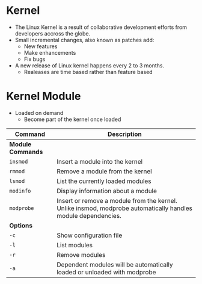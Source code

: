 # Kernel

- The Linux Kernel is a result of collaborative development efforts from developers accross the globe.
- Small incremental changes, also known as patches add:
    - New features
    - Make enhancements
    - Fix bugs
- A new release of Linux kernel happens every 2 to 3 months. 
    - Realeases are time based rather than feature based

# Kernel Module
- Loaded on demand
    - Become part of the kernel once loaded

| **Command**   | **Description**   |
| --------------|-------------------|
| **Module Commands** |
| `insmod` | Insert a module into the kernel |
| `rmmod` | Remove a module from the kernel |
| `lsmod` | List the currently loaded modules |
| `modinfo` | Display information about a module |
| `modprobe` |  Insert or remove a module from the kernel. Unlike insmod, modprobe automatically handles module dependencies. |
| **Options** ||
| `-c` | Show configuration file |
| `-l` | List modules |
| `-r` | Remove modules |
| `-a` | Dependent modules will be automatically loaded or unloaded with modprobe  |